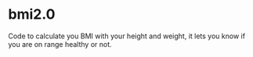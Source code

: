 # bmi2.0
Code to calculate you BMI with your height and weight, it lets you know if you are on range healthy or not.
